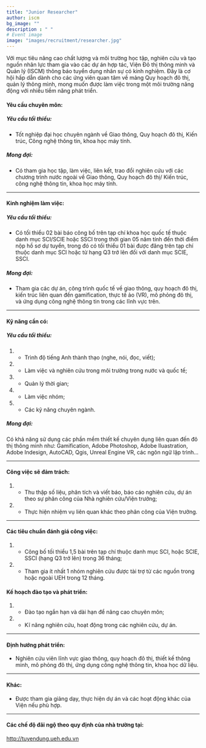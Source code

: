 ```yaml
---
title: "Junior Researcher"
author: iscm
bg_image: ""
description : " "
# Event image
image: "images/recruitment/researcher.jpg"
---
```


Với mục tiêu nâng cao chất lượng và môi trường học tập, nghiên cứu và tạo nguồn nhân lực tham gia vào các dự án hợp tác, Viện Đô thị thông minh và Quản lý (ISCM) thông báo tuyển dụng nhân sự có kinh nghiệm. Đây là cơ hội hấp dẫn dành cho các ứng viên quan tâm về mảng Quy hoạch đô thị, quản lý thông mình, mong muốn được làm việc trong một môi trường năng động với nhiều tiềm năng phát triển. 

#### Yêu cầu chuyên môn:
##### Yêu cầu tối thiểu:
- Tốt nghiệp đại học chuyên ngành về Giao thông, Quy hoạch đô thị, Kiến trúc, Công nghệ thông tin, khoa học máy tính.

##### Mong đợi:
- Có tham gia học tập, làm việc, liên kết, trao đổi nghiên cứu với các chương trình nước ngoài về Giao thông, Quy hoạch đô thị/ Kiến trúc, công nghệ thông tin, khoa học máy tính.
***

#### Kinh nghiệm làm việc:
##### Yêu cầu tối thiểu:
- Có tối thiểu 02 bài báo công bố trên tạp chí khoa học quốc tế thuộc danh mục SCI/SCIE hoặc SSCI trong thời gian 05 năm tính đến thời điểm nộp hồ sơ dự tuyển, trong đó có tối thiểu 01 bài được đăng trên tạp chí thuộc danh mục SCI hoặc từ hạng Q3 trở lên đối với danh mục SCIE, SSCI.
##### Mong đợi:
- Tham gia các dự án, công trình quốc tế về giao thông, quy hoạch đô thị, kiến trúc liên quan đến gamification, thực tế ảo (VR), mô phỏng đô thị, và ứng dụng công nghệ thông tin trong các lĩnh vực trên.
***
#### Kỹ năng cần có:
##### Yêu cầu tối thiểu:
1. - Trình độ tiếng Anh thành thạo (nghe, nói, đọc, viết);
2. - Làm việc và nghiên cứu trong môi trường trong nước và quốc tế;
3. - Quản lý thời gian;
4. - Làm việc nhóm;
5. - Các kỹ năng chuyên ngành.

##### Mong đợi:
Có khả năng sử dụng các phần mềm thiết kế chuyên dụng liên quan đến đô thị thông minh như: Gamification, Adobe Photoshop, Adobe Iluastration, Adobe Indesign, AutoCAD, Qgis, Unreal Engine VR, các ngôn ngữ lập trình...
***

#### Công việc sẽ đảm trách:
1. - Thu thập số liệu, phân tích và viết báo, báo cáo nghiên cứu, dự án theo sự phân công của Nhà nghiên cứu/Viện trưởng;
2. - Thực hiện nhiệm vụ liên quan khác theo phân công của Viện trưởng.
***

#### Các tiêu chuẩn đánh giá công việc:
1. - Công bố tối thiểu 1,5 bài trên tạp chí thuộc danh mục SCI, hoặc SCIE, SSCI (hạng Q3 trở lên) trong 36 tháng;
2. - Tham gia ít nhất 1 nhóm nghiên cứu được tài trợ từ các nguồn trong hoặc ngoài UEH trong 12 tháng.

#### Kế hoạch đào tạo và phát triển:
1. - Đào tạo ngắn hạn và dài hạn để nâng cao chuyên môn; 
2. - Kĩ năng nghiên cứu, hoạt động trong các nghiên cứu, dự án.
***

#### Định hướng phát triển:
- Nghiên cứu viên lĩnh vực giao thông, quy hoạch đô thị, thiết kế thông minh, mô phỏng đô thị, ứng dụng công nghệ thông tin, khoa học dữ liệu.
***
#### Khác:
- Được tham gia giảng dạy, thực hiện dự án và các hoạt động khác của Viện nếu phù hợp.
***
#### Các chế độ đãi ngộ theo quy định của nhà trường tại:
http://tuyendung.ueh.edu.vn